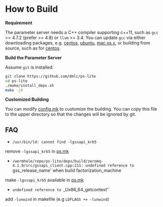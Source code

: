# How to Build

**Requirement**

The parameter server needs a C++ compiler supporting c++11, such as `gcc` >=
4.7.2 (prefer >= 4.8) or `llvm` >= 3.4.
You can update `gcc` via either  downloading
packages, e.g. [centos](http://linux.web.cern.ch/linux/devtoolset/),
[ubuntu](http://ubuntuhandbook.org/index.php/2013/08/install-gcc-4-8-via-ppa-in-ubuntu-12-04-13-04/),
[mac os x](http://hpc.sourceforge.net/), or building from source, such as for
[centos](http://www.codersvoice.com/a/webbase/install/08/202014/131.html).

**Build the Parameter Server**

Assume `git` is installed:

```bash
git clone https://github.com/dmlc/ps-lite
cd ps-lite
./make/install_deps.sh
make -j8
```

**Customized Building**

You can modify [config.mk](config.mk) to customize the building. You can copy
this file to the upper directory so that the changes will be ignored by git.

## FAQ

- `/usr/bin/ld: cannot find -lgssapi_krb5`

remove `-lgssapi_krb5` in [ps.mk](https://github.com/dmlc/ps-lite/blob/master/make/ps.mk)

- `/wormhole/repo/ps-lite/deps/build/zeromq-4.1.0/src/gssapi_client.cpp:211: undefined reference to `gss_release_name' when build factorization_machine

make `-lgssapi_krb5` available in [ps.mk](https://github.com/dmlc/ps-lite/blob/master/make/ps.mk)

- `undefined reference to `_Ux86_64_getcontext'`

add `-lunwind` in makefile (e.g `LDFLAGS += -lunwind`)
